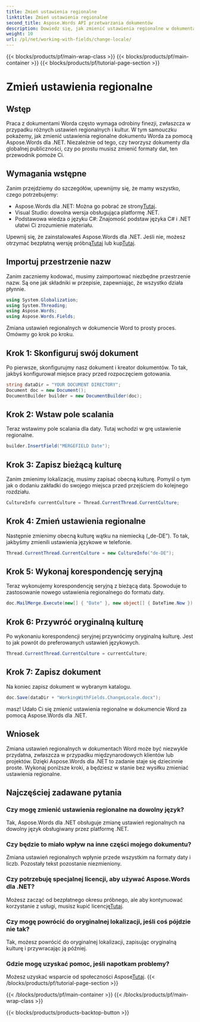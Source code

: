 ```yaml
---
title: Zmień ustawienia regionalne
linktitle: Zmień ustawienia regionalne
second_title: Aspose.Words API przetwarzania dokumentów
description: Dowiedz się, jak zmienić ustawienia regionalne w dokumentach Worda za pomocą Aspose.Words dla .NET z tego przewodnika. Idealne do obsługi międzynarodowych klientów i projektów.
weight: 10
url: /pl/net/working-with-fields/change-locale/
---
```


{{< blocks/products/pf/main-wrap-class >}}
{{< blocks/products/pf/main-container >}}
{{< blocks/products/pf/tutorial-page-section >}}

# Zmień ustawienia regionalne

## Wstęp

Praca z dokumentami Worda często wymaga odrobiny finezji, zwłaszcza w przypadku różnych ustawień regionalnych i kultur. W tym samouczku pokażemy, jak zmienić ustawienia regionalne dokumentu Worda za pomocą Aspose.Words dla .NET. Niezależnie od tego, czy tworzysz dokumenty dla globalnej publiczności, czy po prostu musisz zmienić formaty dat, ten przewodnik pomoże Ci.

## Wymagania wstępne

Zanim przejdziemy do szczegółów, upewnijmy się, że mamy wszystko, czego potrzebujemy:

-  Aspose.Words dla .NET: Można go pobrać ze strony[Tutaj](https://releases.aspose.com/words/net/).
- Visual Studio: dowolna wersja obsługująca platformę .NET.
- Podstawowa wiedza o języku C#: Znajomość podstaw języka C# i .NET ułatwi Ci zrozumienie materiału.

 Upewnij się, że zainstalowałeś Aspose.Words dla .NET. Jeśli nie, możesz otrzymać bezpłatną wersję próbną[Tutaj](https://releases.aspose.com/) lub kup[Tutaj](https://purchase.aspose.com/buy).

## Importuj przestrzenie nazw

Zanim zaczniemy kodować, musimy zaimportować niezbędne przestrzenie nazw. Są one jak składniki w przepisie, zapewniając, że wszystko działa płynnie.

```csharp
using System.Globalization;
using System.Threading;
using Aspose.Words;
using Aspose.Words.Fields;
```

Zmiana ustawień regionalnych w dokumencie Word to prosty proces. Omówmy go krok po kroku.

## Krok 1: Skonfiguruj swój dokument

Po pierwsze, skonfigurujmy nasz dokument i kreator dokumentów. To tak, jakbyś konfigurował miejsce pracy przed rozpoczęciem gotowania.

```csharp
string dataDir = "YOUR DOCUMENT DIRECTORY";
Document doc = new Document();
DocumentBuilder builder = new DocumentBuilder(doc);
```

## Krok 2: Wstaw pole scalania

Teraz wstawimy pole scalania dla daty. Tutaj wchodzi w grę ustawienie regionalne.

```csharp
builder.InsertField("MERGEFIELD Date");
```

## Krok 3: Zapisz bieżącą kulturę

Zanim zmienimy lokalizację, musimy zapisać obecną kulturę. Pomyśl o tym jak o dodaniu zakładki do swojego miejsca przed przejściem do kolejnego rozdziału.

```csharp
CultureInfo currentCulture = Thread.CurrentThread.CurrentCulture;
```

## Krok 4: Zmień ustawienia regionalne

Następnie zmienimy obecną kulturę wątku na niemiecką („de-DE”). To tak, jakbyśmy zmienili ustawienia językowe w telefonie.

```csharp
Thread.CurrentThread.CurrentCulture = new CultureInfo("de-DE");
```

## Krok 5: Wykonaj korespondencję seryjną

Teraz wykonujemy korespondencję seryjną z bieżącą datą. Spowoduje to zastosowanie nowego ustawienia regionalnego do formatu daty.

```csharp
doc.MailMerge.Execute(new[] { "Date" }, new object[] { DateTime.Now });
```

## Krok 6: Przywróć oryginalną kulturę

Po wykonaniu korespondencji seryjnej przywrócimy oryginalną kulturę. Jest to jak powrót do preferowanych ustawień językowych.

```csharp
Thread.CurrentThread.CurrentCulture = currentCulture;
```

## Krok 7: Zapisz dokument

Na koniec zapisz dokument w wybranym katalogu.

```csharp
doc.Save(dataDir + "WorkingWithFields.ChangeLocale.docx");
```

masz! Udało Ci się zmienić ustawienia regionalne w dokumencie Word za pomocą Aspose.Words dla .NET.

## Wniosek

Zmiana ustawień regionalnych w dokumentach Word może być niezwykle przydatna, zwłaszcza w przypadku międzynarodowych klientów lub projektów. Dzięki Aspose.Words dla .NET to zadanie staje się dziecinnie proste. Wykonaj poniższe kroki, a będziesz w stanie bez wysiłku zmieniać ustawienia regionalne.

## Najczęściej zadawane pytania

### Czy mogę zmienić ustawienia regionalne na dowolny język?
Tak, Aspose.Words dla .NET obsługuje zmianę ustawień regionalnych na dowolny język obsługiwany przez platformę .NET.

### Czy będzie to miało wpływ na inne części mojego dokumentu?
Zmiana ustawień regionalnych wpłynie przede wszystkim na formaty daty i liczb. Pozostały tekst pozostanie niezmieniony.

### Czy potrzebuję specjalnej licencji, aby używać Aspose.Words dla .NET?
 Możesz zacząć od bezpłatnego okresu próbnego, ale aby kontynuować korzystanie z usługi, musisz kupić licencję[Tutaj](https://purchase.aspose.com/buy).

### Czy mogę powrócić do oryginalnej lokalizacji, jeśli coś pójdzie nie tak?
Tak, możesz powrócić do oryginalnej lokalizacji, zapisując oryginalną kulturę i przywracając ją później.

### Gdzie mogę uzyskać pomoc, jeśli napotkam problemy?
 Możesz uzyskać wsparcie od społeczności Aspose[Tutaj](https://forum.aspose.com/c/words/8).
{{< /blocks/products/pf/tutorial-page-section >}}

{{< /blocks/products/pf/main-container >}}
{{< /blocks/products/pf/main-wrap-class >}}

{{< blocks/products/products-backtop-button >}}
